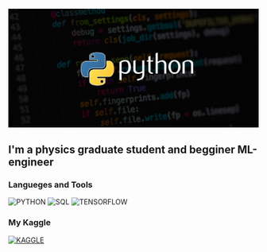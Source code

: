 ![Header](https://github.com/ArtGrig/ArtGrig/blob/main/assets/python_AIM.jpg)

## I'm a physics graduate student and begginer ML-engineer

### Langueges and Tools
![PYTHON](https://img.shields.io/badge/-PYTHON-000000?style=for-the-badge&logo=python)
![SQL](https://img.shields.io/badge/-SQL-000000?style=for-the-badge&logo=mysql)
![TENSORFLOW](https://img.shields.io/badge/-TENSORFLOW-000000?style=for-the-badge&logo=TENSORFLOW)

### My Kaggle
[![KAGGLE](https://img.shields.io/badge/-Kaggle-0000ff?style=for-the-badge&logo=Kaggle)](https://www.kaggle.com/artgrig)